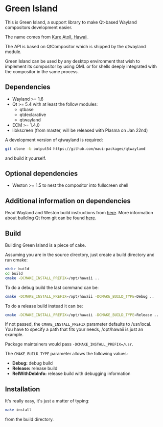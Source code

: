 Green Island
============

This is Green Island, a support library to make Qt-based Wayland
compositors development easier.

The name comes from [Kure Atoll, Hawaii](http://en.wikipedia.org/wiki/Green_Island,_Hawaii).

The API is based on QtCompositor which is shipped by the qtwayland module.

Green Island can be used by any desktop environment that wish to implement its compositor
by using QML or for shells deeply integrated with the compositor in the same process.

## Dependencies

* Wayland >= 1.6
* Qt >= 5.4 with at least the follow modules:
  * qtbase
  * qtdeclarative
  * qtwayland
* ECM >= 1.4.0
* libkscreen (from master, will be released with Plasma on Jan 22nd)


A development version of qtwayland is required:

```sh
git clone -b output54 https://github.com/maui-packages/qtwayland
```

and build it yourself.

## Optional dependencies

* Weston >= 1.5 to nest the compositor into fullscreen shell

## Additional information on dependencies

Read Wayland and Weston build instructions from [here](http://wayland.freedesktop.org/building.html).
More information about building Qt from git can be found [here](http://qt-project.org/wiki/Building-Qt-5-from-Git).

## Build

Building Green Island is a piece of cake.

Assuming you are in the source directory, just create a build directory
and run cmake:

```sh
mkdir build
cd build
cmake -DCMAKE_INSTALL_PREFIX=/opt/hawaii ..
```

To do a debug build the last command can be:

```sh
cmake -DCMAKE_INSTALL_PREFIX=/opt/hawaii -DCMAKE_BUILD_TYPE=Debug ..
```

To do a release build instead it can be:

```sh
cmake -DCMAKE_INSTALL_PREFIX=/opt/hawaii -DCMAKE_BUILD_TYPE=Release ..
```

If not passed, the `CMAKE_INSTALL_PREFIX` parameter defaults to /usr/local.
You have to specify a path that fits your needs, /opt/hawaii is just an example.

Package maintainers would pass `-DCMAKE_INSTALL_PREFIX=/usr`.

The `CMAKE_BUILD_TYPE` parameter allows the following values:

* **Debug:** debug build
* **Release:** release build
* **RelWithDebInfo:** release build with debugging information

## Installation

It's really easy, it's just a matter of typing:

```sh
make install
```

from the build directory.

